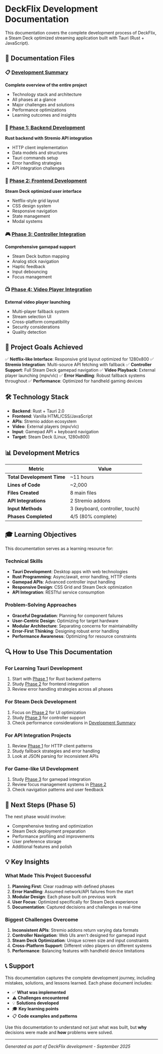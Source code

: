 # DeckFlix Development Documentation

This documentation covers the complete development process of DeckFlix, a Steam Deck optimized streaming application built with Tauri (Rust + JavaScript).

## 📁 Documentation Files

### 📋 [Development Summary](./Development_Summary.md)
**Complete overview of the entire project**
- Technology stack and architecture
- All phases at a glance
- Major challenges and solutions
- Performance optimizations
- Learning outcomes and insights

### 🔧 [Phase 1: Backend Development](./Phase1_Backend_Development.md)
**Rust backend with Stremio API integration**
- HTTP client implementation
- Data models and structures
- Tauri commands setup
- Error handling strategies
- API integration challenges

### 🎨 [Phase 2: Frontend Development](./Phase2_Frontend_Development.md)
**Steam Deck optimized user interface**
- Netflix-style grid layout
- CSS design system
- Responsive navigation
- State management
- Modal systems

### 🎮 [Phase 3: Controller Integration](./Phase3_Controller_Integration.md)
**Comprehensive gamepad support**
- Steam Deck button mapping
- Analog stick navigation
- Haptic feedback
- Input debouncing
- Focus management

### 📺 [Phase 4: Video Player Integration](./Phase4_Video_Player_Integration.md)
**External video player launching**
- Multi-player fallback system
- Stream selection UI
- Cross-platform compatibility
- Security considerations
- Quality detection

## 🎯 Project Goals Achieved

✅ **Netflix-like Interface**: Responsive grid layout optimized for 1280x800
✅ **Stremio Integration**: Multi-source API fetching with fallback
✅ **Controller Support**: Full Steam Deck gamepad navigation
✅ **Video Playback**: External player launching (mpv/vlc)
✅ **Error Handling**: Robust fallback systems throughout
✅ **Performance**: Optimized for handheld gaming devices

## 🛠️ Technology Stack

- **Backend**: Rust + Tauri 2.0
- **Frontend**: Vanilla HTML/CSS/JavaScript
- **APIs**: Stremio addon ecosystem
- **Video**: External players (mpv/vlc)
- **Input**: Gamepad API + keyboard navigation
- **Target**: Steam Deck (Linux, 1280x800)

## 📊 Development Metrics

| Metric | Value |
|--------|--------|
| **Total Development Time** | ~11 hours |
| **Lines of Code** | ~2,000 |
| **Files Created** | 8 main files |
| **API Integrations** | 2 Stremio addons |
| **Input Methods** | 3 (keyboard, controller, touch) |
| **Phases Completed** | 4/5 (80% complete) |

## 🎓 Learning Objectives

This documentation serves as a learning resource for:

### Technical Skills
- **Tauri Development**: Desktop apps with web technologies
- **Rust Programming**: Async/await, error handling, HTTP clients
- **Gamepad APIs**: Advanced controller input handling
- **Responsive Design**: CSS Grid and Steam Deck optimization
- **API Integration**: RESTful service consumption

### Problem-Solving Approaches
- **Graceful Degradation**: Planning for component failures
- **User-Centric Design**: Optimizing for target hardware
- **Modular Architecture**: Separating concerns for maintainability
- **Error-First Thinking**: Designing robust error handling
- **Performance Awareness**: Optimizing for resource constraints

## 🔍 How to Use This Documentation

### For Learning Tauri Development
1. Start with [Phase 1](./Phase1_Backend_Development.md) for Rust backend patterns
2. Study [Phase 2](./Phase2_Frontend_Development.md) for frontend integration
3. Review error handling strategies across all phases

### For Steam Deck Development
1. Focus on [Phase 2](./Phase2_Frontend_Development.md) for UI optimization
2. Study [Phase 3](./Phase3_Controller_Integration.md) for controller support
3. Check performance considerations in [Development Summary](./Development_Summary.md)

### For API Integration Projects
1. Review [Phase 1](./Phase1_Backend_Development.md) for HTTP client patterns
2. Study fallback strategies and error handling
3. Look at JSON parsing for inconsistent APIs

### For Game-like UI Development
1. Study [Phase 3](./Phase3_Controller_Integration.md) for gamepad integration
2. Review focus management systems in [Phase 2](./Phase2_Frontend_Development.md)
3. Check navigation patterns and user feedback

## 🚀 Next Steps (Phase 5)

The next phase would involve:
- Comprehensive testing and optimization
- Steam Deck deployment preparation
- Performance profiling and improvements
- User preference storage
- Additional features and polish

## 💡 Key Insights

### What Made This Project Successful
1. **Planning First**: Clear roadmap with defined phases
2. **Error Handling**: Assumed network/API failures from the start
3. **Modular Design**: Each phase built on previous work
4. **User Focus**: Optimized specifically for Steam Deck experience
5. **Documentation**: Captured decisions and challenges in real-time

### Biggest Challenges Overcome
1. **Inconsistent APIs**: Stremio addons return varying data formats
2. **Controller Navigation**: Web UIs aren't designed for gamepad input
3. **Steam Deck Optimization**: Unique screen size and input constraints
4. **Cross-Platform Support**: Different video players on different systems
5. **Performance**: Balancing features with handheld device limitations

## 📞 Support

This documentation captures the complete development journey, including mistakes, solutions, and lessons learned. Each phase document includes:

- ✅ **What was implemented**
- ⚠️ **Challenges encountered**
- 💡 **Solutions developed**
- 🎓 **Key learning points**
- 📋 **Code examples and patterns**

Use this documentation to understand not just what was built, but **why** decisions were made and **how** problems were solved.

---

*Generated as part of DeckFlix development - September 2025*